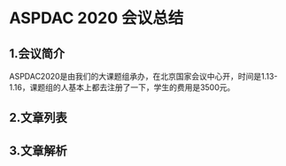 # ASPDAC 2020 会议总结

## 1.会议简介

ASPDAC2020是由我们的大课题组承办，在北京国家会议中心开，时间是1.13-1.16，课题组的人基本上都去注册了一下，学生的费用是3500元。

## 2.文章列表

## 3.文章解析

